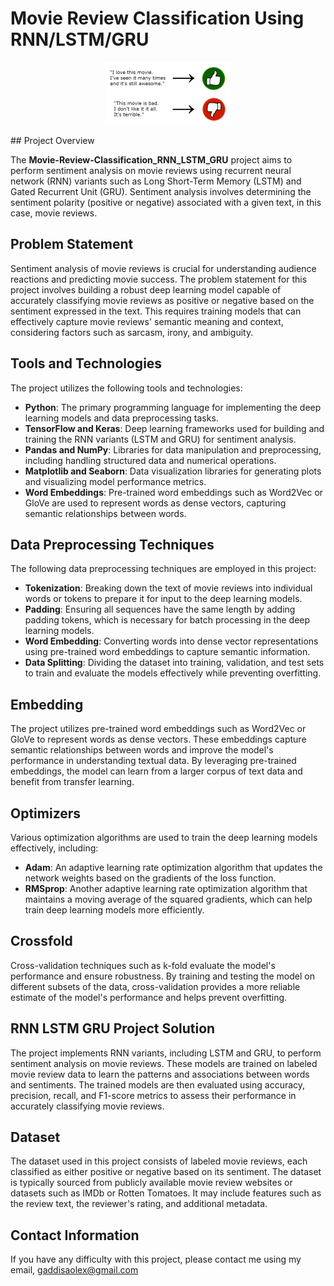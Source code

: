 # Movie Review Classification Using RNN/LSTM/GRU
<p align="center">
  <img src="icon_2.png" alt="Icon" width="200px">
</p>
## Project Overview

The **Movie-Review-Classification_RNN_LSTM_GRU** project aims to perform sentiment analysis on movie reviews using recurrent neural network (RNN) variants such as Long Short-Term Memory (LSTM) and Gated Recurrent Unit (GRU). Sentiment analysis involves determining the sentiment polarity (positive or negative) associated with a given text, in this case, movie reviews.

## Problem Statement

Sentiment analysis of movie reviews is crucial for understanding audience reactions and predicting movie success. The problem statement for this project involves building a robust deep learning model capable of accurately classifying movie reviews as positive or negative based on the sentiment expressed in the text. This requires training models that can effectively capture movie reviews' semantic meaning and context, considering factors such as sarcasm, irony, and ambiguity.

## Tools and Technologies

The project utilizes the following tools and technologies:

- **Python**: The primary programming language for implementing the deep learning models and data preprocessing tasks.
- **TensorFlow and Keras**: Deep learning frameworks used for building and training the RNN variants (LSTM and GRU) for sentiment analysis.
- **Pandas and NumPy**: Libraries for data manipulation and preprocessing, including handling structured data and numerical operations.
- **Matplotlib and Seaborn**: Data visualization libraries for generating plots and visualizing model performance metrics.
- **Word Embeddings**: Pre-trained word embeddings such as Word2Vec or GloVe are used to represent words as dense vectors, capturing semantic relationships between words.

## Data Preprocessing Techniques

The following data preprocessing techniques are employed in this project:

- **Tokenization**: Breaking down the text of movie reviews into individual words or tokens to prepare it for input to the deep learning models.
- **Padding**: Ensuring all sequences have the same length by adding padding tokens, which is necessary for batch processing in the deep learning models.
- **Word Embedding**: Converting words into dense vector representations using pre-trained word embeddings to capture semantic information.
- **Data Splitting**: Dividing the dataset into training, validation, and test sets to train and evaluate the models effectively while preventing overfitting.

## Embedding

The project utilizes pre-trained word embeddings such as Word2Vec or GloVe to represent words as dense vectors. These embeddings capture semantic relationships between words and improve the model's performance in understanding textual data. By leveraging pre-trained embeddings, the model can learn from a larger corpus of text data and benefit from transfer learning.

## Optimizers

Various optimization algorithms are used to train the deep learning models effectively, including:

- **Adam**: An adaptive learning rate optimization algorithm that updates the network weights based on the gradients of the loss function.
- **RMSprop**: Another adaptive learning rate optimization algorithm that maintains a moving average of the squared gradients, which can help train deep learning models more efficiently.

## Crossfold

Cross-validation techniques such as k-fold evaluate the model's performance and ensure robustness. By training and testing the model on different subsets of the data, cross-validation provides a more reliable estimate of the model's performance and helps prevent overfitting.

## RNN LSTM GRU Project Solution

The project implements RNN variants, including LSTM and GRU, to perform sentiment analysis on movie reviews. These models are trained on labeled movie review data to learn the patterns and associations between words and sentiments. The trained models are then evaluated using accuracy, precision, recall, and F1-score metrics to assess their performance in accurately classifying movie reviews.

## Dataset

The dataset used in this project consists of labeled movie reviews, each classified as either positive or negative based on its sentiment. The dataset is typically sourced from publicly available movie review websites or datasets such as IMDb or Rotten Tomatoes. It may include features such as the review text, the reviewer's rating, and additional metadata.

## Contact Information
If you have any difficulty with this project, please contact me using my email, gaddisaolex@gmail.com

